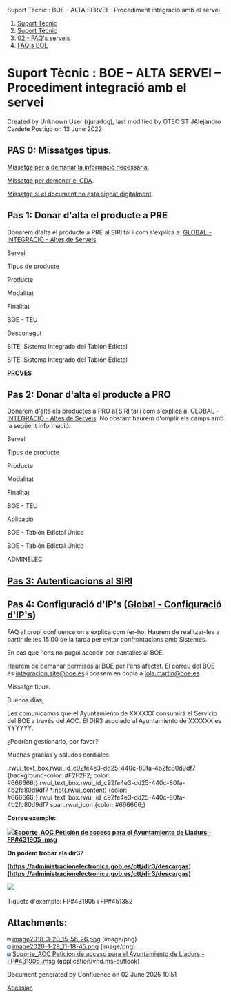 Suport Tècnic : BOE – ALTA SERVEI – Procediment integració amb el servei  

1.  [Suport Tècnic](index.html)
2.  [Suport Tècnic](13893782.html)
3.  [02 - FAQ's serveis](26313393.html)
4.  [FAQ's BOE](28705545.html)

Suport Tècnic : BOE – ALTA SERVEI – Procediment integració amb el servei
========================================================================

Created by Unknown User (rjuradog), last modified by OTEC ST JAlejandro Cardete Postigo on 13 June 2022

PAS 0: Missatges tipus.
-----------------------

[Missatge per a demanar la informació necessària.](/pages/createpage.action?spaceKey=SII&title=GLOBAL+-+INTEGRACI%C3%93+-+Altes+de+Serveis&linkCreation=true&fromPageId=26313423)

[Missatge per demanar el CDA](/pages/createpage.action?spaceKey=SII&title=GLOBAL+-+INTEGRACI%C3%93+-+Altes+de+Serveis&linkCreation=true&fromPageId=26313423).

[Missatge si el document no està signat digitalment](/pages/createpage.action?spaceKey=SII&title=GLOBAL+-+INTEGRACI%C3%93+-+Altes+de+Serveis&linkCreation=true&fromPageId=26313423).

Pas 1: Donar d'alta el producte a PRE
-------------------------------------

Donarem d'alta el producte a PRE al SIRI tal i com s'explica a: [GLOBAL - INTEGRACIÓ - Altes de Serveis](/pages/createpage.action?spaceKey=SII&title=GLOBAL+-+INTEGRACI%C3%93+-+Altes+de+Serveis&linkCreation=true&fromPageId=26313423)

Servei

Tipus de producte

Producte

Modalitat

Finalitat

BOE - TEU

Desconegut

SITE: Sistema Integrado del Tablón Edictal

SITE: Sistema Integrado del Tablón Edictal

**PROVES**

Pas 2: Donar d'alta el producte a PRO
-------------------------------------

Donarem d'alta els productes a PRO al SIRI tal i com s'explica a: [GLOBAL - INTEGRACIÓ - Altes de Serveis](/pages/createpage.action?spaceKey=SII&title=GLOBAL+-+INTEGRACI%C3%93+-+Altes+de+Serveis&linkCreation=true&fromPageId=26313423). No obstant haurem d'omplir els camps amb la següent informació:

Servei

Tipus de producte

Producte

Modalitat

Finalitat

BOE - TEU

Aplicació

BOE - Tablón Edictal Único

BOE - Tablón Edictal Único

ADMINELEC

[Pas 3: Autenticacions al SIRI](/pages/createpage.action?spaceKey=SII&title=GLOBAL+-+INTEGRACI%C3%93+-+Altes+de+Serveis&linkCreation=true&fromPageId=26313423)
--------------------------------------------------------------------------------------------------------------------------------------------------------------

Pas 4: Configuració d'IP's ([Global - Configuració d'IP's](https://steps.everis.com/confluence/pages/viewpage.action?pageId=1106773704)) 
-----------------------------------------------------------------------------------------------------------------------------------------

FAQ al propi confluence on s'explica com fer-ho. Haurem de realitzar-les a partir de les 15:00 de la tarda per evitar confrontacions amb Sistemes.

  

En cas que l'ens no pugui accedir per pantalles al BOE.

Haurem de demanar permisos al BOE per l'ens afectat. El correu del BOE és [integracion.site@boe.es](mailto:integracion.site@boe.es) i possem en copia a [lola.martin@boe.es](mailto:lola.martin@boe.es)

Missatge tipus:

Buenos días,

Les comunicamos que el Ayuntamiento de XXXXXX consumirá el Servicio del BOE a través del AOC. El DIR3 asociado al Ayuntamiento de XXXXXX es YYYYYY.

¿Podrían gestionarlo, por favor?

Muchas gracias y saludos cordiales.

.rwui\_text\_box.rwui\_id\_c92fe4e3-dd25-440c-80fa-4b2fc80d9df7 {background-color: #F2F2F2; color: #666666;}.rwui\_text\_box.rwui\_id\_c92fe4e3-dd25-440c-80fa-4b2fc80d9df7 \*:not(.rwui\_content) {color: #666666;}.rwui\_text\_box.rwui\_id\_c92fe4e3-dd25-440c-80fa-4b2fc80d9df7 span.rwui\_icon {color: #666666;}

**Correu exemple:**

**[![](download/resources/com.atlassian.confluence.plugins.confluence-view-file-macro:view-file-macro-resources/images/placeholder-medium-file.png)Soporte\_AOC Petición de acceso para el Ayuntamiento de Lladurs - FP#431905 .msg](/download/attachments/26313423/Soporte_AOC%20%20Petici%C3%B3n%20de%20acceso%20para%20el%20Ayuntamiento%20de%20Lladurs%20-%20FP%23431905%20.msg?version=1&modificationDate=1634545990433&api=v2)**

  

**On podem trobar els dir3?**

**[https://administracionelectronica.gob.es/ctt/dir3/descargas](https://administracionelectronica.gob.es/ctt/dir3/descargas)**

![](attachments/26313423/61931895.png)

Tiquets d'exemple: FP#431905 i FP#451382

  

  

Attachments:
------------

![](images/icons/bullet_blue.gif) [image2018-3-20\_15-56-26.png](attachments/26313423/26315260.png) (image/png)  
![](images/icons/bullet_blue.gif) [image2020-1-28\_11-18-45.png](attachments/26313423/61931895.png) (image/png)  
![](images/icons/bullet_blue.gif) [Soporte\_AOC Petición de acceso para el Ayuntamiento de Lladurs - FP#431905 .msg](attachments/26313423/61931898.msg) (application/vnd.ms-outlook)  

Document generated by Confluence on 02 June 2025 10:51

[Atlassian](http://www.atlassian.com/)